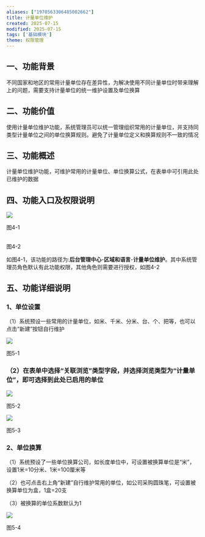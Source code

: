 ```yaml
---
aliases: ["1970563306485002662"]
title: 计量单位维护
created: 2025-07-15
modified: 2025-07-15
tags: ['基础模块']
theme: 权限管理
---
```


## 一、功能背景

不同国家和地区的常用计量单位存在差异性，为解决使用不同计量单位时带来理解上的问题，需要支持计量单位的统一维护设置及单位换算

## 二、功能价值

使用计量单位维护功能，系统管理员可以统一管理组织常用的计量单位，并支持同类型计量单位之间的单位换算规则。避免了计量单位定义和换算规则不一致的情况

## 三、功能概述

计量单位维护功能，可维护常用的计量单位、单位换算公式，在表单中可引用此处已维护的数据

##

## 四、功能入口及权限说明

![](f67f348f995397de7a74821e8155435e.jpg)

图4-1

##

图4-2

如图4-1，该功能的路径为:**后台管理中心**-**区域和语言**-**计量单位维护**。其中系统管理员角色默认有此功能权限，其他角色则需要进行授权，如图4-2

## 五、功能详细说明

### 1、单位设置

（1）系统预设一些常用的计量单位，如米、千米、分米、台、个、把等，也可以点击“新建”按钮自行维护

![](9b9b8cbc21516682288f028cec456492.jpg)

图5-1

### （2）在表单中选择“关联浏览”类型字段，并选择浏览类型为“计量单位”，即可选择到此处已启用的单位

![](a0f744dad8bb952aaf6aadf9d92a79f3.jpg)

图5-2

![](ba52dc25f43fcc209a35eb1840c48be8.jpg)

图5-3

### 2、单位换算

（1）系统预设了一些单位换算公司，如长度单位中，可设置被换算单位是“米”，设置1米=10分米、1米=100厘米等

（2）也可点击右上角“新建”自行维护常用的单位，如公司采购圆珠笔，可设置被换算单位为盒，1盒=20支

（3）被换算的单位系数默认为1

![](5863c5b2527ca8634ca2e3bd1b48cb44.jpg)

图5-4